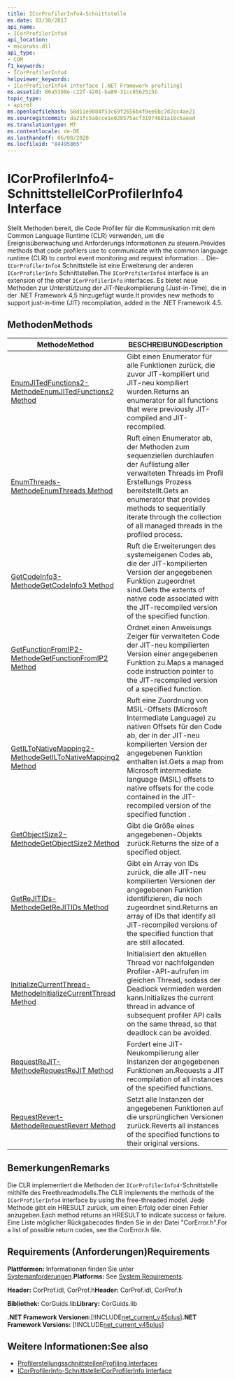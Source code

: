 ```yaml
---
title: ICorProfilerInfo4-Schnittstelle
ms.date: 03/30/2017
api_name:
- ICorProfilerInfo4
api_location:
- mscorwks.dll
api_type:
- COM
f1_keywords:
- ICorProfilerInfo4
helpviewer_keywords:
- ICorProfilerInfo4 interface [.NET Framework profiling]
ms.assetid: 80a5308e-c22f-4201-ba89-31cc8562515b
topic_type:
- apiref
ms.openlocfilehash: 58d11e9084f53c69f2656b4f0ee6bc7d2cc4ae21
ms.sourcegitcommit: da21fc5a8cce1e028575acf31974681a1bc5aeed
ms.translationtype: MT
ms.contentlocale: de-DE
ms.lasthandoff: 06/08/2020
ms.locfileid: "84495865"
---
```

# <a name="icorprofilerinfo4-interface"></a><span data-ttu-id="67c63-102">ICorProfilerInfo4-Schnittstelle</span><span class="sxs-lookup"><span data-stu-id="67c63-102">ICorProfilerInfo4 Interface</span></span>
<span data-ttu-id="67c63-103">Stellt Methoden bereit, die Code Profiler für die Kommunikation mit dem Common Language Runtime (CLR) verwenden, um die Ereignisüberwachung und Anforderungs Informationen zu steuern.</span><span class="sxs-lookup"><span data-stu-id="67c63-103">Provides methods that code profilers use to communicate with the common language runtime (CLR) to control event monitoring and request information.</span></span> <span data-ttu-id="67c63-104">.</span><span class="sxs-lookup"><span data-stu-id="67c63-104">.</span></span> <span data-ttu-id="67c63-105">Die- `ICorProfilerInfo4` Schnittstelle ist eine Erweiterung der anderen `ICorProfilerInfo` Schnittstellen.</span><span class="sxs-lookup"><span data-stu-id="67c63-105">The `ICorProfilerInfo4` interface is an extension of the other `ICorProfilerInfo` interfaces.</span></span> <span data-ttu-id="67c63-106">Es bietet neue Methoden zur Unterstützung der JIT-Neukompilierung (Just-in-Time), die in der .NET Framework 4,5 hinzugefügt wurde.</span><span class="sxs-lookup"><span data-stu-id="67c63-106">It provides new methods to support just-in-time (JIT) recompilation, added in the .NET Framework 4.5.</span></span>  
  
## <a name="methods"></a><span data-ttu-id="67c63-107">Methoden</span><span class="sxs-lookup"><span data-stu-id="67c63-107">Methods</span></span>  
  
|<span data-ttu-id="67c63-108">Methode</span><span class="sxs-lookup"><span data-stu-id="67c63-108">Method</span></span>|<span data-ttu-id="67c63-109">BESCHREIBUNG</span><span class="sxs-lookup"><span data-stu-id="67c63-109">Description</span></span>|  
|------------|-----------------|  
|[<span data-ttu-id="67c63-110">EnumJITedFunctions2-Methode</span><span class="sxs-lookup"><span data-stu-id="67c63-110">EnumJITedFunctions2 Method</span></span>](icorprofilerinfo4-enumjitedfunctions2-method.md)|<span data-ttu-id="67c63-111">Gibt einen Enumerator für alle Funktionen zurück, die zuvor JIT-kompiliert und JIT-neu kompiliert wurden.</span><span class="sxs-lookup"><span data-stu-id="67c63-111">Returns an enumerator for all functions that were previously JIT-compiled and JIT-recompiled.</span></span>|  
|[<span data-ttu-id="67c63-112">EnumThreads-Methode</span><span class="sxs-lookup"><span data-stu-id="67c63-112">EnumThreads Method</span></span>](icorprofilerinfo4-enumthreads-method.md)|<span data-ttu-id="67c63-113">Ruft einen Enumerator ab, der Methoden zum sequenziellen durchlaufen der Auflistung aller verwalteten Threads im Profil Erstellungs Prozess bereitstellt.</span><span class="sxs-lookup"><span data-stu-id="67c63-113">Gets an enumerator that provides methods to sequentially iterate through the collection of all managed threads in the profiled process.</span></span>|  
|[<span data-ttu-id="67c63-114">GetCodeInfo3-Methode</span><span class="sxs-lookup"><span data-stu-id="67c63-114">GetCodeInfo3 Method</span></span>](icorprofilerinfo4-getcodeinfo3-method.md)|<span data-ttu-id="67c63-115">Ruft die Erweiterungen des systemeigenen Codes ab, die der JIT-kompilierten Version der angegebenen Funktion zugeordnet sind.</span><span class="sxs-lookup"><span data-stu-id="67c63-115">Gets the extents of native code associated with the JIT-recompiled version of the specified function.</span></span>|  
|[<span data-ttu-id="67c63-116">GetFunctionFromIP2-Methode</span><span class="sxs-lookup"><span data-stu-id="67c63-116">GetFunctionFromIP2 Method</span></span>](icorprofilerinfo4-getfunctionfromip2-method.md)|<span data-ttu-id="67c63-117">Ordnet einen Anweisungs Zeiger für verwalteten Code der JIT-neu kompilierten Version einer angegebenen Funktion zu.</span><span class="sxs-lookup"><span data-stu-id="67c63-117">Maps a managed code instruction pointer to the JIT-recompiled version of a specified function.</span></span>|  
|[<span data-ttu-id="67c63-118">GetILToNativeMapping2-Methode</span><span class="sxs-lookup"><span data-stu-id="67c63-118">GetILToNativeMapping2 Method</span></span>](icorprofilerinfo4-getiltonativemapping2-method.md)|<span data-ttu-id="67c63-119">Ruft eine Zuordnung von MSIL-Offsets (Microsoft Intermediate Language) zu nativen Offsets für den Code ab, der in der JIT-neu kompilierten Version der angegebenen Funktion enthalten ist.</span><span class="sxs-lookup"><span data-stu-id="67c63-119">Gets a map from Microsoft intermediate language (MSIL) offsets to native offsets for the code contained in the JIT-recompiled version of the specified function .</span></span>|  
|[<span data-ttu-id="67c63-120">GetObjectSize2-Methode</span><span class="sxs-lookup"><span data-stu-id="67c63-120">GetObjectSize2 Method</span></span>](icorprofilerinfo4-getobjectsize2-method.md)|<span data-ttu-id="67c63-121">Gibt die Größe eines angegebenen-Objekts zurück.</span><span class="sxs-lookup"><span data-stu-id="67c63-121">Returns the size of a specified object.</span></span>|  
|[<span data-ttu-id="67c63-122">GetReJITIDs-Methode</span><span class="sxs-lookup"><span data-stu-id="67c63-122">GetReJITIDs Method</span></span>](icorprofilerinfo4-getrejitids-method.md)|<span data-ttu-id="67c63-123">Gibt ein Array von IDs zurück, die alle JIT-neu kompilierten Versionen der angegebenen Funktion identifizieren, die noch zugeordnet sind.</span><span class="sxs-lookup"><span data-stu-id="67c63-123">Returns an array of IDs that identify all JIT-recompiled versions of the specified function that are still allocated.</span></span>|  
|[<span data-ttu-id="67c63-124">InitializeCurrentThread-Methode</span><span class="sxs-lookup"><span data-stu-id="67c63-124">InitializeCurrentThread Method</span></span>](icorprofilerinfo4-initializecurrentthread-method.md)|<span data-ttu-id="67c63-125">Initialisiert den aktuellen Thread vor nachfolgenden Profiler-API-aufrufen im gleichen Thread, sodass der Deadlock vermieden werden kann.</span><span class="sxs-lookup"><span data-stu-id="67c63-125">Initializes the current thread in advance of subsequent profiler API calls on the same thread, so that deadlock can be avoided.</span></span>|  
|[<span data-ttu-id="67c63-126">RequestReJIT-Methode</span><span class="sxs-lookup"><span data-stu-id="67c63-126">RequestReJIT Method</span></span>](icorprofilerinfo4-requestrejit-method.md)|<span data-ttu-id="67c63-127">Fordert eine JIT-Neukompilierung aller Instanzen der angegebenen Funktionen an.</span><span class="sxs-lookup"><span data-stu-id="67c63-127">Requests a JIT recompilation of all instances of the specified functions.</span></span>|  
|[<span data-ttu-id="67c63-128">RequestRevert-Methode</span><span class="sxs-lookup"><span data-stu-id="67c63-128">RequestRevert Method</span></span>](icorprofilerinfo4-requestrevert-method.md)|<span data-ttu-id="67c63-129">Setzt alle Instanzen der angegebenen Funktionen auf die ursprünglichen Versionen zurück.</span><span class="sxs-lookup"><span data-stu-id="67c63-129">Reverts all instances of the specified functions to their original versions.</span></span>|  
  
## <a name="remarks"></a><span data-ttu-id="67c63-130">Bemerkungen</span><span class="sxs-lookup"><span data-stu-id="67c63-130">Remarks</span></span>  
 <span data-ttu-id="67c63-131">Die CLR implementiert die Methoden der `ICorProfilerInfo4`-Schnittstelle mithilfe des Freethreadmodells.</span><span class="sxs-lookup"><span data-stu-id="67c63-131">The CLR implements the methods of the `ICorProfilerInfo4` interface by using the free-threaded model.</span></span> <span data-ttu-id="67c63-132">Jede Methode gibt ein HRESULT zurück, um einen Erfolg oder einen Fehler anzugeben.</span><span class="sxs-lookup"><span data-stu-id="67c63-132">Each method returns an HRESULT to indicate success or failure.</span></span> <span data-ttu-id="67c63-133">Eine Liste möglicher Rückgabecodes finden Sie in der Datei "CorError.h".</span><span class="sxs-lookup"><span data-stu-id="67c63-133">For a list of possible return codes, see the CorError.h file.</span></span>  
  
## <a name="requirements"></a><span data-ttu-id="67c63-134">Requirements (Anforderungen)</span><span class="sxs-lookup"><span data-stu-id="67c63-134">Requirements</span></span>  
 <span data-ttu-id="67c63-135">**Plattformen:** Informationen finden Sie unter [Systemanforderungen](../../get-started/system-requirements.md).</span><span class="sxs-lookup"><span data-stu-id="67c63-135">**Platforms:** See [System Requirements](../../get-started/system-requirements.md).</span></span>  
  
 <span data-ttu-id="67c63-136">**Header:** CorProf.idl, CorProf.h</span><span class="sxs-lookup"><span data-stu-id="67c63-136">**Header:** CorProf.idl, CorProf.h</span></span>  
  
 <span data-ttu-id="67c63-137">**Bibliothek:** CorGuids.lib</span><span class="sxs-lookup"><span data-stu-id="67c63-137">**Library:** CorGuids.lib</span></span>  
  
 <span data-ttu-id="67c63-138">**.NET Framework Versionen:**[!INCLUDE[net_current_v45plus](../../../../includes/net-current-v45plus-md.md)]</span><span class="sxs-lookup"><span data-stu-id="67c63-138">**.NET Framework Versions:** [!INCLUDE[net_current_v45plus](../../../../includes/net-current-v45plus-md.md)]</span></span>  
  
## <a name="see-also"></a><span data-ttu-id="67c63-139">Weitere Informationen:</span><span class="sxs-lookup"><span data-stu-id="67c63-139">See also</span></span>

- [<span data-ttu-id="67c63-140">Profilerstellungsschnittstellen</span><span class="sxs-lookup"><span data-stu-id="67c63-140">Profiling Interfaces</span></span>](profiling-interfaces.md)
- [<span data-ttu-id="67c63-141">ICorProfilerInfo-Schnittstelle</span><span class="sxs-lookup"><span data-stu-id="67c63-141">ICorProfilerInfo Interface</span></span>](icorprofilerinfo-interface.md)
